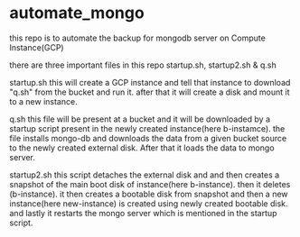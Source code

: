 # automate_mongo

this repo is to automate the backup for mongodb server on Compute Instance(GCP)

there are three important files in this repo
startup.sh, startup2.sh & q.sh

startup.sh
this will create a GCP instance and tell that instance to download "q.sh" from the bucket and run it.
after that it will create a disk and mount it to a new instance.

q.sh
this file will be present at a bucket and it will be downloaded by a startup script present in the newly created instance(here b-instamce).
the file installs mongo-db and downloads the data from a given bucket source to the newly created external disk.
After that it loads the data to mongo server.

startup2.sh
this script detaches the external disk and and then creates a snapshot of the main boot disk of instance(here b-instance).
then it deletes (b-instance).
it then creates a bootable disk from snapshot and then a new instance(here new-instance) is created using newly created bootable disk.
and lastly it restarts the mongo server which is mentioned in the startup script.

